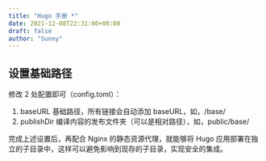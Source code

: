 ```yaml
---
title: "Hugo 手册 *"
date: 2021-12-08T22:31:00+08:00
draft: false
author: "Sunny"
---
```


## 设置基础路径

修改 2 处配置即可（config.toml）：

1. baseURL 基础路径，所有链接会自动添加 baseURL，如，/base/
2. publishDir 编译内容的发布文件夹（可以是相对路径），如，public/base/

完成上述设置后，再配合 Nginx 的静态资源代理，就能够将 Hugo 应用部署在独立的子目录中，这样可以避免影响到现存的子目录，实现安全的集成。
